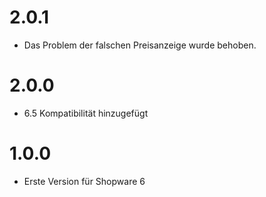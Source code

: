 # 2.0.1

-   Das Problem der falschen Preisanzeige wurde behoben.

# 2.0.0

-   6.5 Kompatibilität hinzugefügt

# 1.0.0

-   Erste Version für Shopware 6
